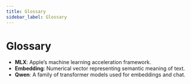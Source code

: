 ```yaml
---
title: Glossary
sidebar_label: Glossary
---
```


# Glossary

- **MLX**: Apple’s machine learning acceleration framework.
- **Embedding**: Numerical vector representing semantic meaning of text.
- **Qwen**: A family of transformer models used for embeddings and chat.
